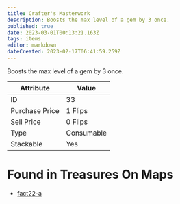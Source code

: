 ```yaml
---
title: Crafter's Masterwork
description: Boosts the max level of a gem by 3 once.
published: true
date: 2023-03-01T00:13:21.163Z
tags: items
editor: markdown
dateCreated: 2023-02-17T06:41:59.259Z
---
```


Boosts the max level of a gem by 3 once.

|Attribute|Value|
|-|-|
|ID|33|
|Purchase Price|1 Flips|
|Sell Price|0 Flips|
|Type|Consumable|
|Stackable|Yes|


# Found in Treasures On Maps
 * [fact22-a](/maps/fact22-a)